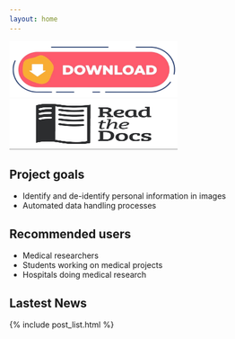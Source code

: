 ```yaml
---
layout: home
---
```

<a href="https://github.com/kyounghunJang/Medisecuremask" target="_blank">
    <img src="./assets/images/favicon/download.png" alt="download banner" width="300" height="100" style="display: inline-block;">
</a>
<a href="https://medisecuremask.readthedocs.io/en/latest/index.html" target="_blank">
    <img src="./assets/images/favicon/docs.png" alt="docs banner" width="300" height="90" style="display: inline-block;">
</a>

##  Project goals
- Identify and de-identify personal information in images
- Automated data handling processes

## Recommended users
- Medical researchers
- Students working on medical projects
- Hospitals doing medical research


## Lastest News
{% include post_list.html %}